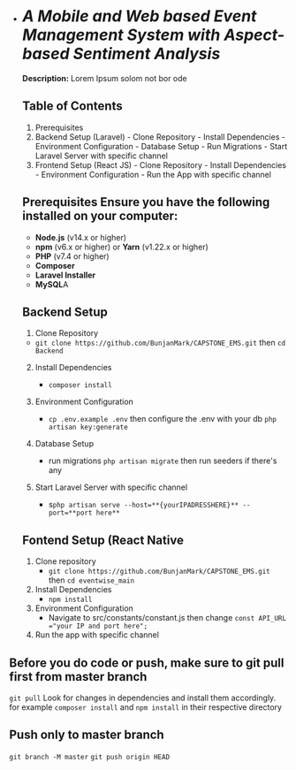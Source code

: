 - # _A Mobile and Web based Event Management System with Aspect-based Sentiment Analysis_

  **Description:** Lorem Ipsum solom not bor ode

  ## Table of Contents

  1. Prerequisites
  2. Backend Setup (Laravel) - Clone Repository - Install Dependencies - Environment Configuration - Database Setup - Run Migrations - Start Laravel Server with specific channel
  3. Frontend Setup (React JS) - Clone Repository - Install Dependencies - Environment Configuration - Run the App with specific channel

  ##

  ## Prerequisites Ensure you have the following installed on your computer:

  - **Node.js** (v14.x or higher)
  - **npm** (v6.x or higher) or **Yarn** (v1.22.x or higher)
  - **PHP** (v7.4 or higher)
  - **Composer**
  - **Laravel Installer**
  - **MySQL**A

  ##

  ## Backend Setup

  1.  Clone Repository

  - `git clone https://github.com/BunjanMark/CAPSTONE_EMS.git` then `cd Backend`

  2.  Install Dependencies

      - `composer install`

  3.  Environment Configuration
      - `cp .env.example .env` then configure the .env with your db `php artisan key:generate`
  4.  Database Setup

      - run migrations `php artisan migrate` then run seeders if there's
        any

  5.  Start Laravel Server with specific channel
      - s`php artisan serve --host=**{yourIPADRESSHERE}** --port=**port here**`

  ## Fontend Setup (React Native

  1.  Clone repository
      - `git clone https://github.com/BunjanMark/CAPSTONE_EMS.git` then `cd eventwise_main`
  2.  Install Dependencies
      - `npm install`
  3.  Environment Configuration
      - Navigate to src/constants/constant.js then change `const API_URL ="your IP and port here";`
  4.  Run the app with specific channel

## Before you do code or push, make sure to git pull first from master branch

`git pull`
Look for changes in dependencies and install them accordingly.
for example `composer install` and `npm install` in their respective directory

## Push only to master branch

`git branch -M master`
`git push origin HEAD`
